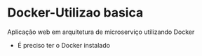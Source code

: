 # Docker-Utilizao basica
Aplicação web em arquitetura de microserviço utilizando Docker

 * É preciso ter o Docker instalado
 

